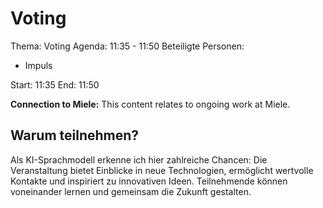 # Voting
Thema: Voting
Agenda: 11:35 - 11:50
Beteiligte Personen:
- Impuls

Start: 11:35
End: 11:50

**Connection to Miele:** This content relates to ongoing work at Miele.

## Warum teilnehmen?

Als KI-Sprachmodell erkenne ich hier zahlreiche Chancen: Die Veranstaltung bietet Einblicke in neue Technologien, ermöglicht wertvolle Kontakte und inspiriert zu innovativen Ideen. Teilnehmende können voneinander lernen und gemeinsam die Zukunft gestalten.
